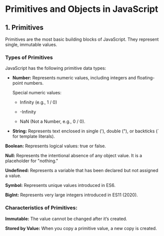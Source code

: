 # Primitives and Objects in JavaScript

## 1. Primitives

Primitives are the most basic building blocks of JavaScript. They represent single, immutable values.

### Types of Primitives

JavaScript has the following primitive data types:

- **Number:** Represents numeric values, including integers and floating-point numbers.

    Special numeric values:

     - Infinity (e.g., 1 / 0)

     - -Infinity

     - NaN (Not a Number, e.g., 0 / 0).

- **String:** Represents text enclosed in single ('), double ("), or backticks (` for template literals).

**Boolean:** Represents logical values: true or false.

**Null:** Represents the intentional absence of any object value. It is a placeholder for "nothing."

**Undefined:** Represents a variable that has been declared but not assigned a value.

**Symbol:** Represents unique values introduced in ES6.

**BigInt:** Represents very large integers introduced in ES11 (2020).

### Characteristics of Primitives:

**Immutable:** The value cannot be changed after it’s created.

**Stored by Value:** When you copy a primitive value, a new copy is created.
